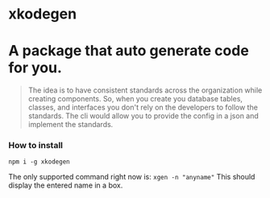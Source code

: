 # xkodegen

# A package that auto generate code for you.
> The idea is to have consistent standards across the organization while creating components. So, when you create you database tables, classes, and interfaces you don't rely on the developers to follow the standards. The cli would allow you to provide the config in a json and implement the standards.

### How to install 
``` npm i -g xkodegen ```

The only supported command right now is:
``` xgen -n "anyname" ```
This should display the entered name in a box.